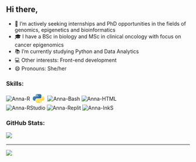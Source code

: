 ## Hi there,


- 🔭 I’m actively seeking internships and PhD opportunities in the fields of genomics, epigenetics and bioinformatics
- 🎓 I have a BSc in biology and MSc in clinical oncology with focus on cancer epigenomics
- 📚 I’m currently studying Python and Data Analytics
- 💻 Other interests: Front-end development
- 😄 Pronouns: She/her

### Skills:
<div style="display: inline_block">
  <img align="center" alt="Anna-R" height="30" width="40" src="https://cdn.jsdelivr.net/gh/devicons/devicon/icons/r/r-original.svg">
  <img align="center" alt="Anna-Python" height="30" width="40" src="https://raw.githubusercontent.com/devicons/devicon/master/icons/python/python-original.svg">
  <img align="center" alt="Anna-Bash" height="40" width="40" src="https://img.icons8.com/plasticine/100/null/bash.png">
  <img align="center" alt="Anna-HTML" height="35" width="40" src="https://user-images.githubusercontent.com/64803893/207343737-0d12c4db-11a3-4001-a17f-dbd187f45d0d.png">
 </div>
 <div style="display: inline_block">
  <img align="center" alt="Anna-RStudio" height="20" width="80" src="https://img.shields.io/badge/RStudio-75AADB?style=for-the-badge&logo=RStudio&logoColor=white">
  <img align="center" alt="Anna-Replit" height="20" width="90" src="https://img.shields.io/badge/Visual_Studio_Code-0078D4?style=for-the-badge&logo=visual%20studio%20code&logoColor=white">
  <img align="center" alt="Anna-InkS" height="20" width="80" src="https://img.shields.io/badge/Inkscape-000000?style=for-the-badge&logo=Inkscape&logoColor=white">
</div>

### GitHub Stats:
![](https://github-readme-stats.vercel.app/api/top-langs/?username=annabmv&theme=dark&hide_border=false&include_all_commits=false&count_private=false&layout=compact)

---
![](https://komarev.com/ghpvc/?username=annabmv&color=blue&style=flat&label=Profile+Views)

<!-- Stats created with GPRM ( https://gprm.itsvg.in ); Icons by Icons8 ( https://icons8.com/ ) -->
